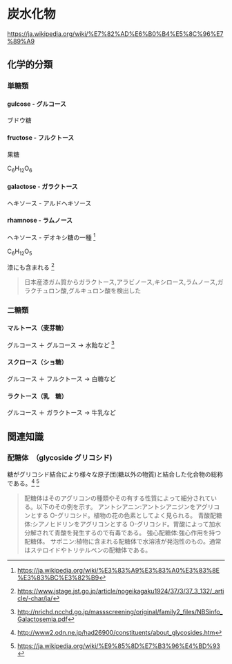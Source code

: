 

# 炭水化物

https://ja.wikipedia.org/wiki/%E7%82%AD%E6%B0%B4%E5%8C%96%E7%89%A9

## 化学的分類

### 単糖類

#### gulcose - グルコース

ブドウ糖

#### fructose - フルクトース

果糖

C<sub>6</sub>H<sub>12</sub>O<sub>6</sub>

#### galactose - ガラクトース

ヘキソース - アルドヘキソース

#### rhamnose - ラムノース

ヘキソース - デオキシ糖の一種 [^1]

C<sub>6</sub>H<sub>12</sub>O<sub>5</sub>

漆にも含まれる [^2]

> 日本産漆ガム質からガラクトース,アラビノース,キシロース,ラムノース,ガラクチュロン酸,グルキュロン酸を検出した

[^1]: https://ja.wikipedia.org/wiki/%E3%83%A9%E3%83%A0%E3%83%8E%E3%83%BC%E3%82%B9
[^2]: https://www.jstage.jst.go.jp/article/nogeikagaku1924/37/3/37_3_132/_article/-char/ja/
[^3]: http://nrichd.ncchd.go.jp/massscreening/original/family2_files/NBSinfo_Galactosemia.pdf

### 二糖類

#### マルトース（麦芽糖）

グルコース ＋ グルコース -> 水飴など [^3]

#### スクロース（ショ糖）

グルコース ＋ フルクトース -> 白糖など

#### ラクトース（乳　糖）

グルコース ＋ ガラクトース -> 牛乳など 

## 関連知識

### 配糖体　（glycoside グリコシド)

糖がグリコシド結合により様々な原子団(糖以外の物質)と結合した化合物の総称である。[^4] [^5]

[^4]: http://www2.odn.ne.jp/had26900/constituents/about_glycosides.htm
[^5]: https://ja.wikipedia.org/wiki/%E9%85%8D%E7%B3%96%E4%BD%93

> 配糖体はそのアグリコンの種類やその有する性質によって細分されている。以下のその例を示す。
> アントシアニン:アントシアニジンをアグリコンとする O-グリコシド。植物の花の色素としてよく見られる。
> 青酸配糖体:シアノヒドリンをアグリコンとする O-グリコシド。胃酸によって加水分解されて青酸を発生するので有毒である。
> 強心配糖体:強心作用を持つ配糖体。
> サポニン:植物に含まれる配糖体で水溶液が発泡性のもの。通常はステロイドやトリテルペンの配糖体である。


